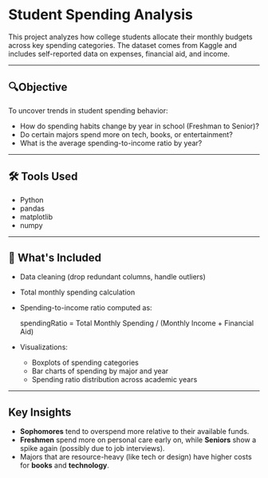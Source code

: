 #  Student Spending Analysis

This project analyzes how college students allocate their monthly budgets across key spending categories. The dataset comes from Kaggle and includes self-reported data on expenses, financial aid, and income.

---

## 🔍Objective

To uncover trends in student spending behavior:
- How do spending habits change by year in school (Freshman to Senior)?
- Do certain majors spend more on tech, books, or entertainment?
- What is the average spending-to-income ratio by year?

---

## 🛠️ Tools Used

- Python
- pandas
- matplotlib
- numpy

---

## 📁 What's Included

- Data cleaning (drop redundant columns, handle outliers)
- Total monthly spending calculation
- Spending-to-income ratio computed as:

  spendingRatio = Total Monthly Spending / (Monthly Income + Financial Aid)

- Visualizations:
  - Boxplots of spending categories
  - Bar charts of spending by major and year
  - Spending ratio distribution across academic years

---

## Key Insights

- **Sophomores** tend to overspend more relative to their available funds.
- **Freshmen** spend more on personal care early on, while **Seniors** show a spike again (possibly due to job interviews).
- Majors that are resource-heavy (like tech or design) have higher costs for **books** and **technology**.
